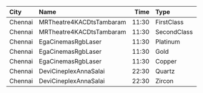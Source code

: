 | City    | Name                     |  Time | Type        | Price | Capacity | Booked |
| :------ | :----------------------- | ----: | :---------- | ----: | -------: | -----: |
| Chennai | MRTheatre4KACDtsTambaram | 11:30 | FirstClass  |  100₹ |      208 |    120 |
| Chennai | MRTheatre4KACDtsTambaram | 11:30 | SecondClass |  100₹ |      242 |    154 |
| Chennai | EgaCinemasRgbLaser       | 11:30 | Platinum    |  153₹ |       38 |     14 |
| Chennai | EgaCinemasRgbLaser       | 11:30 | Gold        |  112₹ |      183 |     66 |
| Chennai | EgaCinemasRgbLaser       | 11:30 | Copper      |   60₹ |       25 |     25 |
| Chennai | DeviCineplexAnnaSalai    | 22:30 | Quartz      |  153₹ |      242 |    122 |
| Chennai | DeviCineplexAnnaSalai    | 22:30 | Zircon      |   60₹ |       27 |     27 |